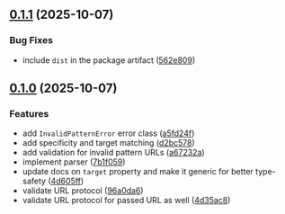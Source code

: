 ## [0.1.1](https://github.com/fingerprintjs/url-matcher/compare/v0.1.0...v0.1.1) (2025-10-07)


### Bug Fixes

* include `dist` in the package artifact ([562e809](https://github.com/fingerprintjs/url-matcher/commit/562e80946adcb09ce8213bc0015558faf5eb9a93))

## [0.1.0](https://github.com/fingerprintjs/url-matcher/compare/v0.0.1...v0.1.0) (2025-10-07)


### Features

* add `InvalidPatternError` error class ([a5fd24f](https://github.com/fingerprintjs/url-matcher/commit/a5fd24ff051d3846f59b3ba0b7b555a49ebec5ca))
* add specificity and target matching ([d2bc578](https://github.com/fingerprintjs/url-matcher/commit/d2bc578556b9f97bbc140a1580aee4162e21e5bd))
* add validation for invalid pattern URLs ([a67232a](https://github.com/fingerprintjs/url-matcher/commit/a67232a204198d9c319513e7c2e6a9b7b8f5ad83))
* implement parser ([7b1f059](https://github.com/fingerprintjs/url-matcher/commit/7b1f059df627d288e8b4f8370e1f07debaba938d))
* update docs on `target` property and make it generic for better type-safety ([4d605ff](https://github.com/fingerprintjs/url-matcher/commit/4d605ff3ab411d5dc0215b1b68e97734c5d84d27))
* validate URL protocol ([96a0da6](https://github.com/fingerprintjs/url-matcher/commit/96a0da6fe15e864fc0e580bfaa6601488b351886))
* validate URL protocol for passed URL as well ([4d35ac8](https://github.com/fingerprintjs/url-matcher/commit/4d35ac880ee45ad38c9db0b81abf73dcdd1ba9dc))
